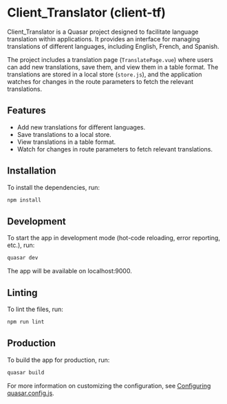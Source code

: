 # Client_Translator (client-tf)

Client_Translator is a Quasar project designed to facilitate language translation within applications. It provides an interface for managing translations of different languages, including English, French, and Spanish.

The project includes a translation page (`TranslatePage.vue`) where users can add new translations, save them, and view them in a table format. The translations are stored in a local store (`store.js`), and the application watches for changes in the route parameters to fetch the relevant translations.

## Features

- Add new translations for different languages.
- Save translations to a local store.
- View translations in a table format.
- Watch for changes in route parameters to fetch relevant translations.

## Installation

To install the dependencies, run:

```bash
npm install
```

## Development

To start the app in development mode (hot-code reloading, error reporting, etc.), run:

```bash
quasar dev
```

The app will be available on localhost:9000.

## Linting

To lint the files, run:

```bash
npm run lint
```

## Production

To build the app for production, run:

```bash
quasar build
```

For more information on customizing the configuration, see [Configuring quasar.config.js](https://v2.quasar.dev/quasar-cli-vite/quasar-config-js).

